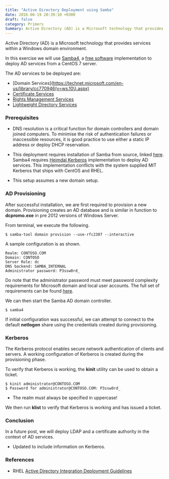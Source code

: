 ```yaml
---
title: "Active Directory Deployment using Samba"
date: 2016-06-19 20:39:10 +0300
draft: false
category: Primers
Summary: Active Directory (AD) is a Microsoft technology that provides services within a Windows domain environment.
---
```

Active Directory (AD) is a Microsoft technology that provides services within a Windows domain environment.

In this exercise we will use [Samba4](https://www.samba.org/), a [free software](https://www.gnu.org/philosophy/free-sw.html) implementation to deploy AD services from a CentOS 7 server.

The AD services to be deployed are:

* [Domain Services](https://technet.microsoft.com/en-us/library/cc770946(v=ws.10\).aspx)
* [Certificate Services](https://technet.microsoft.com/en-us/library/cc770357)
* [Rights Management Services](https://technet.microsoft.com/en-us/library/cc771234)
* [Lightweight Directory Services](https://technet.microsoft.com/en-us/library/cc731868)

### Prerequisites

* DNS resolution is a critical function for domain controllers and domain joined computers. To minimise the risk of authentication failures or inaccessible resources, it is good practice to use either a static IP address or deploy DHCP reservation.

* This deployment requires installation of Samba from source, linked [here](https://wiki.samba.org/index.php/Build_Samba_from_source).
Samba4 requires [Heimdal Kerberos](http://www.h5l.org/) implementation to deploy AD services. This implementation conflicts with the system supplied MIT Kerberos that ships with CentOS and RHEL.

* This setup assumes a new domain setup. 

### AD Provisioning

After successful installation, we are first required to provision a new domain. Provisioning creates an AD database and is similar in function to __dcpromo.exe__ in pre 2012 versions of Windows Server.

From terminal, we execute the following.

``$ samba-tool domain provision --use-rfc2307 --interactive``

A sample configuration is as shown.

```
Realm: CONTOSO.COM
Domain: CONTOSO
Server Role: dc
DNS backend: SAMBA_INTERNAL
Administrator password: P3ssw0rd_
```

Do note that the administrator password must meet password complexity requirements for Microsoft domain and local user accounts. The full set of requirements can be found [here](https://technet.microsoft.com/en-us/library/cc786468%28v=ws.10%29.aspx).

We can then start the Samba AD domain controller.

``$ samba4``

If initial configuration was successful, we can attempt to connect to the default __netlogon__ share using the credentials created during provisioning.

### Kerberos

The Kerberos protocol enables secure network authentication of clients and servers. A working configuration of Kerberos is created during the provisioning phase. 

To verify that Kerberos is working, the __kinit__ utility can be used to obtain a ticket.

```
$ kinit administrator@CONTOSO.COM
$ Password for administrator@CONTOSO.COM: P3ssw0rd_
```

* The realm must always be specified in uppercase!

We then run __klist__ to verify that Kerberos is working and has issued a ticket.

### Conclusion

In a future post, we will deploy LDAP and a certificate authority in the context of AD services.

* Updated to include information on Kerberos.

### References

* RHEL [Active Directory Integration Deployment Guidelines](https://access.redhat.com/sites/default/files/attachments/rhel-ad-integration-deployment-guidelines-v1.5.pdf)
